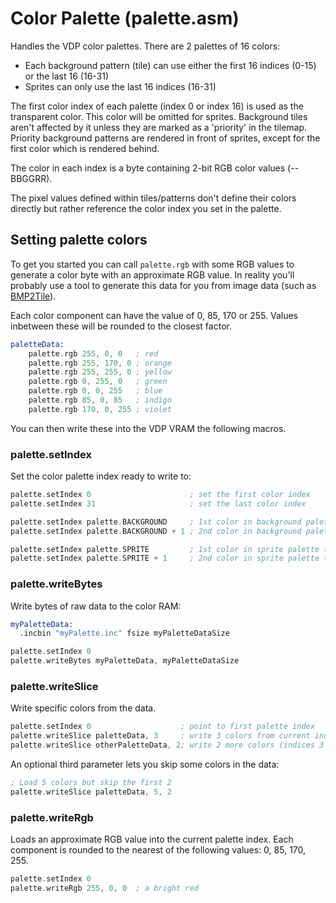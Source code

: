 # Color Palette (palette.asm)

Handles the VDP color palettes. There are 2 palettes of 16 colors:

- Each background pattern (tile) can use either the first 16 indices (0-15) or
  the last 16 (16-31)
- Sprites can only use the last 16 indices (16-31)

The first color index of each palette (index 0 or index 16) is used as the transparent color. This color will be omitted for sprites. Background tiles aren't affected by it unless they are marked as a 'priority' in the tilemap. Priority background patterns are rendered in front of sprites, except for the first color which is rendered behind.

The color in each index is a byte containing 2-bit RGB color values (--BBGGRR).

The pixel values defined within tiles/patterns don't define their colors directly but rather reference the color index you set in the palette.

## Setting palette colors

To get you started you can call `palette.rgb` with some RGB values to generate a color byte with an approximate RGB value. In reality you'll probably use a tool to generate this data for you from image data (such as [BMP2Tile](https://www.smspower.org/maxim/Software/BMP2Tile)).

Each color component can have the value of 0, 85, 170 or 255. Values inbetween these will be rounded to the closest factor.

```asm
paletteData:
    palette.rgb 255, 0, 0   ; red
    palette.rgb 255, 170, 0 ; orange
    palette.rgb 255, 255, 0 ; yellow
    palette.rgb 0, 255, 0   ; green
    palette.rgb 0, 0, 255   ; blue
    palette.rgb 85, 0, 85   ; indigo
    palette.rgb 170, 0, 255 ; violet
```

You can then write these into the VDP VRAM the following macros.

### palette.setIndex

Set the color palette index ready to write to:

```asm
palette.setIndex 0                      ; set the first color index
palette.setIndex 31                     ; set the last color index

palette.setIndex palette.BACKGROUND     ; 1st color in background palette (index 0)
palette.setIndex palette.BACKGROUND + 1 ; 2nd color in background palette (index 1)

palette.setIndex palette.SPRITE         ; 1st color in sprite palette (index 16)
palette.setIndex palette.SPRITE + 1     ; 2nd color in sprite palette (index 17)
```
### palette.writeBytes

Write bytes of raw data to the color RAM:

```asm
myPaletteData:
  .incbin "myPalette.inc" fsize myPaletteDataSize

palette.setIndex 0
palette.writeBytes myPaletteData, myPaletteDataSize
```

### palette.writeSlice

Write specific colors from the data.

```asm
palette.setIndex 0                    ; point to first palette index
palette.writeSlice paletteData, 3     ; write 3 colors from current index onwards (indices 0, 1, 2)
palette.writeSlice otherPaletteData, 2; write 2 more colors (indices 3 and 4)
```

An optional third parameter lets you skip some colors in the data:

```asm
; Load 5 colors but skip the first 2
palette.writeSlice paletteData, 5, 2
```

### palette.writeRgb

Loads an approximate RGB value into the current palette index. Each component is rounded to the nearest of the following values: 0, 85, 170, 255.

```asm
palette.setIndex 0
palette.writeRgb 255, 0, 0  ; a bright red
```